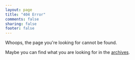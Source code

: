 ```yaml
---
layout: page
title: "404 Error"
comments: false
sharing: false
footer: false
---
```

Whoops, the page you're looking for cannot be found.

Maybe you can find what you are looking for in the [archives](/blog/archives/).